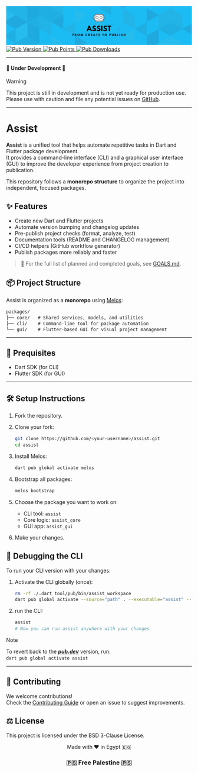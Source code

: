 <img src="assets/images/poster.png" alt="Poster"/>

<a href="https://pub.dev/packages/assist" target="_blank">
    <img src="https://img.shields.io/pub/v/assist.svg?label=Pub&labelColor=black&" alt="Pub Version"/>
    <img src="https://img.shields.io/pub/points/assist?label=Points&labelColor=black&color=229954" alt="Pub Points"/>
    <img src="https://img.shields.io/pub/dm/assist.svg?label=Downloads&labelColor=black&color=34495e" alt="Pub Downloads"/>
</a>

---

#### 🚧 Under Development 🚧

> [!WARNING]  
> This project is still in development and is not yet ready for production use.  
> Please use with caution and file any potential issues
> on [GitHub](https://github.com/salah-rashad/assist/issues).

---

# Assist

**Assist** is a unified tool that helps automate repetitive tasks in Dart and Flutter package
development.  
It provides a command-line interface (CLI) and a graphical user interface (GUI) to improve the
developer experience from project creation to publication.

This repository follows a **monorepo structure** to organize the project into independent, focused
packages.

## ✨ Features

- Create new Dart and Flutter projects
- Automate version bumping and changelog updates
- Pre-publish project checks (format, analyze, test)
- Documentation tools (README and CHANGELOG management)
- CI/CD helpers (GitHub workflow generator)
- Publish packages more reliably and faster

> 📄 For the full list of planned and completed goals, see [GOALS.md](./GOALS.md).

## 📦 Project Structure

Assist is organized as a **monorepo** using [Melos](https://melos.invertase.dev/):

```
packages/
├── core/   # Shared services, models, and utilities
├── cli/    # Command-line tool for package automation
└── gui/    # Flutter-based GUI for visual project management
```

---

## 🧰 Prequisites

- Dart SDK (for CLI)
- Flutter SDK (for GUI)

---

## 🛠️ Setup Instructions

1. Fork the repository.

2. Clone your fork:
   ```bash
   git clone https://github.com/<your-username>/assist.git
   cd assist
   ```
3. Install Melos:
   ```bash
   dart pub global activate melos
   ```

4. Bootstrap all packages:
   ```bash
   melos bootstrap
   ```

5. Choose the package you want to work on:
   - CLI tool: `assist`
   - Core logic: `assist_core`
   - GUI app: `assist_gui`

6. Make your changes.

## 🐞 Debugging the CLI

To run your CLI version with your changes:

1. Activate the CLI globally (once):
   ```bash
   rm -rf ./.dart_tool/pub/bin/assist_workspace
   dart pub global activate --source="path" . --executable="assist" --overwrite
   ```
2. run the CLI:
   ```bash
   assist
   # Now you can run assist anywhere with your changes
   ```

> [!NOTE]  
> To revert back to the **_[pub.dev](https://pub.dev/packages/assist)_** version, run:  
> `dart pub global activate assist`

---

## 🤝 Contributing

We welcome contributions!  
Check the [Contributing Guide](CONTRIBUTING.md) or open an issue to suggest improvements.

## ⚖️ License

This project is licensed under the BSD 3-Clause License.


<div align="center">
  Made with ❤️ in Egypt 🇪🇬
  <br/>
  <h3>🇵🇸 Free Palestine 🇵🇸</h3>
</div>
